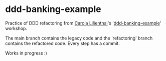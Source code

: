 # ddd-banking-example

Practice of DDD refactoring from [Carola Lilienthal](https://twitter.com/Cairolali)'s '[ddd-banking-example](https://github.com/lilienth/ddd-banking-example)' workshop.

The main branch contains the legacy code and the 'refactoring' branch contains the refactored code. Every step has a commit.

Works in progress :)
